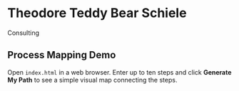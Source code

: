 # Theodore Teddy Bear Schiele

Consulting

## Process Mapping Demo

Open `index.html` in a web browser. Enter up to ten steps and click **Generate My Path** to see a simple visual map connecting the steps.
